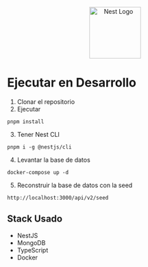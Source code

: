 <p align="center">
  <a href="http://nestjs.com/" target="blank"><img src="https://nestjs.com/img/logo-small.svg" width="120" alt="Nest Logo" /></a>
</p>

# Ejecutar en Desarrollo
1. Clonar el repositorio
2. Ejecutar
```
pnpm install
```
3. Tener Nest CLI
```
pnpm i -g @nestjs/cli
```
4. Levantar la base de datos
```
docker-compose up -d
```
5. Reconstruir la base de datos con la seed
```
http://localhost:3000/api/v2/seed
```

## Stack Usado
- NestJS
- MongoDB
- TypeScript
- Docker


